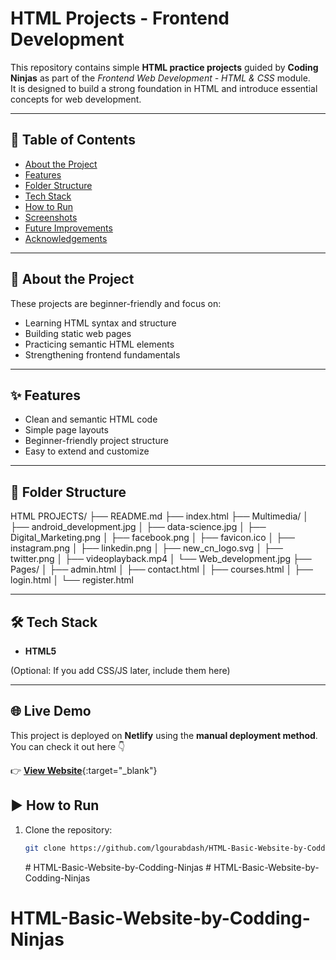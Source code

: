 # HTML Projects - Frontend Development

This repository contains simple **HTML practice projects** guided by **Coding Ninjas** as part of the _Frontend Web Development - HTML & CSS_ module.  
It is designed to build a strong foundation in HTML and introduce essential concepts for web development.

---

## 📖 Table of Contents

- [About the Project](#about-the-project)
- [Features](#features)
- [Folder Structure](#folder-structure)
- [Tech Stack](#tech-stack)
- [How to Run](#how-to-run)
- [Screenshots](#screenshots)
- [Future Improvements](#future-improvements)
- [Acknowledgements](#acknowledgements)

---

## 📌 About the Project

These projects are beginner-friendly and focus on:

- Learning HTML syntax and structure
- Building static web pages
- Practicing semantic HTML elements
- Strengthening frontend fundamentals

---

## ✨ Features

- Clean and semantic HTML code
- Simple page layouts
- Beginner-friendly project structure
- Easy to extend and customize

---

## 📂 Folder Structure

HTML PROJECTS/
├── README.md
├── index.html
├── Multimedia/
│ ├── android_development.jpg
│ ├── data-science.jpg
│ ├── Digital_Marketing.png
│ ├── facebook.png
│ ├── favicon.ico
│ ├── instagram.png
│ ├── linkedin.png
│ ├── new_cn_logo.svg
│ ├── twitter.png
│ ├── videoplayback.mp4
│ └── Web_development.jpg
├── Pages/
│ ├── admin.html
│ ├── contact.html
│ ├── courses.html
│ ├── login.html
│ └── register.html

---

## 🛠 Tech Stack

- **HTML5**

(Optional: If you add CSS/JS later, include them here)

---

## 🌐 Live Demo

This project is deployed on **Netlify** using the **manual deployment method**.  
You can check it out here 👇

👉 [**View Website**](https://html-basic-website-by-coding-ninjas.netlify.app){:target="_blank"}

## ▶ How to Run

1. Clone the repository:
   ```bash
   git clone https://github.com/lgourabdash/HTML-Basic-Website-by-Codding-Ninjas.git
   ```
   #   H T M L - B a s i c - W e b s i t e - b y - C o d d i n g - N i n j a s 
    
    #   H T M L - B a s i c - W e b s i t e - b y - C o d d i n g - N i n j a s 
    
    

# HTML-Basic-Website-by-Codding-Ninjas



